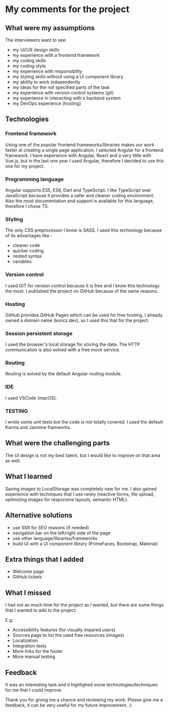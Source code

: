 # My comments for the project

## What were my assumptions

The interviewers want to see:

- my UI/UX design skills
- my experience with a frontend framework
- my coding skills
- my coding style
- my experience with responsibility
- my styling skills without using a UI component library
- my ability to work independently
- my ideas for the not specified parts of the task
- my experience with version control systems (git)
- my experience in interacting with a backend system
- my DevOps experience (hosting)

## Technologies

### Frontend framework

Using one of the popular frontend frameworks/libraries makes our work faster at creating a single page application.
I selected Angular for a frontend framework. I have experience with Angular, React and a very little with Vue.js, but in the last one year I used Angular, therefore I decided to use this one for my project.

### Programming language

Angular supports ES5, ES6, Dart and TypeScript. I like TypeScript over JavaScript because it provides a safer and cleaner coding environment. Also the most documentation and support is available for this language, therefore I chose TS.

### Styling

The only CSS preprocessor I know is SASS. I used this technology because of its advantages like :

- cleaner code
- quicker coding
- nested syntax
- variables

### Version control

I used GIT for version control because it is free and I know this technology the most. I published the project on GitHub because of the same reasons.

### Hosting

GitHub provides GitHub Pages which can be used for free hosting. I already owned a domain name (koncz.dev), so I used this that for the project.

### Session persistent storage

I used the browser's local storage for storing the data. The HTTP communication is also solved with a free mock service.

### Routing

Routing is solved by the default Angular routing module.

### IDE

I used VSCode (macOS).

### TESTING

I wrote some unit tests but the code is not totally covered. I used the default Karma and Jasmine framworks.

## What were the challenging parts

The UI design is not my best talent, but I would like to improve on that area as well.

## What I learned

Saving images to LocalStorage was completely new for me. I also gained experience with techniques that I use rarely (reactive forms, file upload, optimizing images for responsive layouts, semantic HTML).

## Alternative solutions

- use SSR for SEO reasons (if needed)
- navigation bar on the left/right side of the page
- use other language/libraries/frameworks
- build UI with a UI component library (PrimeFaces, Bootstrap, Material)

## Extra things that I added

- Welcome page
- GitHub tickets

## What I missed

I had not as much time for the project as I wanted, but there are some things that I wanted to add to the project.

E.g:

- Accessibility features (for visually impared users)
- Sources page to list the used free resources (images)
- Localization
- Integration tests
- More links for the footer
- More manual testing

## Feedback

It was an interesting task and it highlighed some technologies/techniques for me that I could improve.

Thank you for giving me a chance and reviewing my work. Please give me a feedback, it can be very useful for my future improvement. :)
